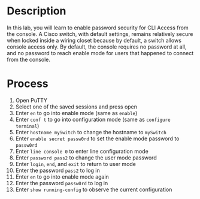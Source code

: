# Description
In this lab, you will learn to enable password security for CLI Access from the console. A Cisco switch, with default settings, remains relatively secure when locked inside a wiring closet because by default, a switch allows console access only. By default, the console requires no password at all, and no password to reach enable mode for users that happened to connect from the console.

# Process
1. Open PuTTY
2. Select one of the saved sessions and press open
3. Enter `en` to go into enable mode (same as `enable`)
4. Enter `conf t` to go into configuration mode (same as `configure terminal`)
5. Enter `hostname mySwitch` to change the hostname to `mySwitch`
6. Enter `enable secret passw0rd` to set the enable mode password to `passw0rd`
7. Enter `line console 0` to enter line configuration mode
8. Enter `password pass2` to change the user mode password
9. Enter `login`, `end`, and `exit` to return to user mode
10. Enter the password `pass2` to log in
11. Enter `en` to go into enable mode again
12. Enter the password `passw0rd` to log in
13. Enter `show running-config` to observe the current configuration